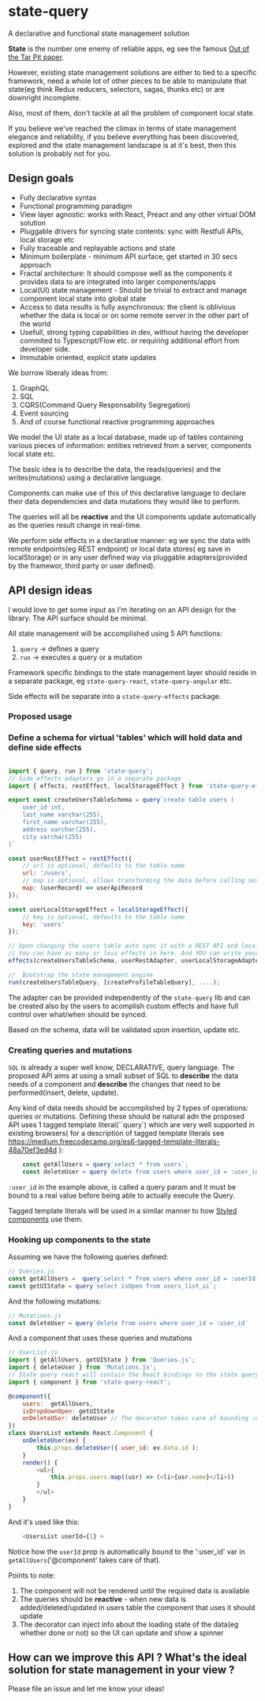 # state-query
A declarative and functional state management solution

**State** is the number one enemy of reliable apps, eg see the famous [Out of the Tar Pit paper](http://curtclifton.net/papers/MoseleyMarks06a.pdf). 

However, existing state management solutions are either to tied to a specific framework, need a whole lot of other pieces to be able
to manipulate that state(eg think Redux reducers, selectors, sagas, thunks etc) or are downright incomplete.

Also, most of them, don't tackle at all the problem of component local state.

If you believe we've reached the climax in terms of state management elegance and reliability, if you believe everything has been discovered, explored and the state management landscape is at it's best, then this solution is probably not for you.


## Design goals

* Fully declarative syntax
* Functional programming paradigm
* View layer agnostic: works with React, Preact and any other virtual DOM solution
* Pluggable drivers for syncing state contents: sync with Restfull APIs, local storage etc
* Fully traceable and replayable actions and state
* Minimum boilerplate - minimum API surface, get started in 30 secs approach
* Fractal architecture: It should compose well as the components it provides data to are integrated into larger components/apps
* Local(UI) state management - Should be trivial to extract and manage component local state into global state
* Access to data results is fully asynchronous: the client is oblivious whether the data is local or on some remote server in the other part of the world
* Usefull, strong typing capabilities in dev, without having the developer commited to Typescript/Flow etc. or requiring additional effort from developer side.
* Immutable oriented, explicit state updates

We borrow liberaly ideas from:

1. GraphQL
2. SQL
3. CQRS(Command Query Responsability Segregation)
4. Event sourcing
5. And of course functional reactive programming approaches

We model the UI state as a local database, made up of tables containing various pieces of information: entities retrieved from a server, components local state etc.

The basic idea is to describe the data, the reads(queries) and the writes(mutations) using a declarative language.

Components can make use of this of this declarative language to declare their data dependencies and data mutations they would like to perform.

The queries will all be **reactive** and the UI components update automatically as the queries result change in real-time.

We perform side effects in a declarative manner: eg we sync the data with remote endpoints(eg REST endpoint) or local data stores( eg save in localStorage) or in any user defined way via pluggable adapters(provided by the framewor, third party or user defined).

## API design ideas

I would love to get some input as I'm iterating on an API design for the library.
The API surface should be minimal.

All state management will be accomplished using 5 API functions:

1. `query` -> defines a query
2. `run` -> executes a query or a mutation

Framework specific bindings to the state management layer should reside in a separate package, eg `state-query-react`, `state-query-angular` etc.

Side effects will be separate into a `state-query-effects` package.

### Proposed usage

### Define a schema for virtual 'tables' which will hold data and define side effects
```js

import { query, run } from 'state-query';
// Side effects adapters go in a separate package
import { effects, restEffect, localStorageEffect } from 'state-query-effects';

export const createUsersTableSchema = query`create table users (
    user_id int,
    last_name varchar(255),
    first_name varchar(255),
    address varchar(255),
    city varchar(255) 
)`

const userRestEffect = restEffect({
    // url is optional, defaults to the table name
    url: '/users',
    // map is optional, allows transforming the data before calling out the API
    map: (userRecord) => userApiRecord
});

const userLocalStorageEffect = localStorageEffect({
    // key is optional, defaults to the table name
    key: 'users'
});

// Upon changing the users table auto sync it with a REST API and local storage
// You can have as many or less effects in here. And YOU can write your own!!
effects(createUsersTableSchema, userRestAdapter, userLocalStorageAdapter);

//  Bootstrap the state management engine
run(createUsersTableQuery, [createProfileTableQuery], ....);
```

The adapter can be provided independently of the `state-query` lib and can be created also by the users to acomplish custom effects and have
full control over what/when should be synced.

Based on the schema, data will be validated upon insertion, update etc.

### Creating queries and mutations

`SQL` is already a super well know, DECLARATIVE, query language. The proposed API aims at using a small subset of SQL
to **describe** the data needs of a component and **describe** the changes that need to be performed(insert, delete, update).

Any kind of data needs should be accomplished by 2 types of operations: queries or mutations.
Defining these should be natural adn the proposed API uses 1 tagged template literal(``query`) which are very well supported in existing browsers( for a description of tagged template literals see
https://medium.freecodecamp.org/es6-tagged-template-literals-48a70ef3ed4d ):

```js 
    const getAllUsers = query`select * from users`;
    const deleteUser = query`delete from users where user_id = :user_id` 
```

`:user_id` in the example above, is called a query param and it must be bound to a real value before being able to actually execute the Query.

Tagged template literals will be used in a similar manner to how [Styled components](https://www.styled-components.com/) use them.

### Hooking up components to the state

Assuming we have the following queries defined:

```js
// Queries.js
const getAllUsers =  query`select * from users where user_id = :userId`;
const getUIState = query`select isOpen from users_list_ui`;
```
And the following mutations:

```js
// Mutations.js
const deleteUser = query`delete from users where user_id = :user_id`
```

And a component that uses these queries and mutations
```js
// UserList.js
import { getAllUsers, getUIState } from 'Queries.js';
import { deleteUser } from 'Mutations.js';
// State query react will contain the React bindings to the state query library
import { component } from 'state-query-react';

@component({
    users:  getAllUsers,
    isDropdownOpen: getUIState
    onDeleteUSer: deleteUser // The decorator takes care of bounding :user_id query param to the proper value when the event handler was invoked or to the props(eg looks for props.user_id)
})
class UsersList extends React.Component {
    onDeleteUser(ev) {
        this.props.deleteUser({ user_id: ev.data.id );
    }
    render() {
        <ul>{
            this.props.users.map((usr) => (<li>{usr.name}</li>))
        }
        </ul>
    }
}
```

And it's used like this:
```js
    <UsersList userId={1} >
```
Notice how the `userId` prop is automatically bound to the ':user_id' var in `getAllUsers`('@component' takes care of that).

Points to note:

1. The component will not be rendered until the required data is available
2. The queries should be **reactive** - when new data is added/deleted/updated in users table the component that uses it should update
3. The decorator can inject info about the loading state of the data(eg whether done or not) so the UI can update and show a spinner

## How can we improve this API ? What's the ideal solution for state management in your view ?

Please file an issue and let me know your ideas!